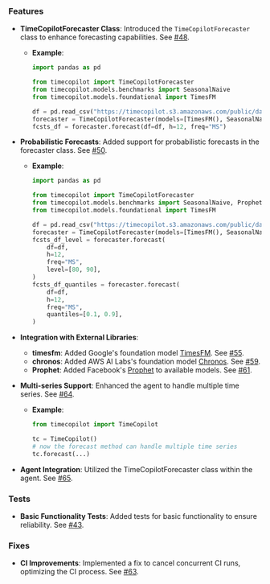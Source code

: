 
### Features
* **TimeCopilotForecaster Class**: Introduced the `TimeCopilotForecaster` class to enhance forecasting capabilities. See [#48](https://github.com/AzulGarza/timecopilot/pull/48).
    - **Example**: 
        ```python
        import pandas as pd

        from timecopilot import TimeCopilotForecaster
        from timecopilot.models.benchmarks import SeasonalNaive
        from timecopilot.models.foundational import TimesFM

        df = pd.read_csv("https://timecopilot.s3.amazonaws.com/public/data/algeria_exports.csv", parse_dates=["ds"])
        forecaster = TimeCopilotForecaster(models=[TimesFM(), SeasonalNaive()])
        fcsts_df = forecaster.forecast(df=df, h=12, freq="MS")
        ```

* **Probabilistic Forecasts**: Added support for probabilistic forecasts in the forecaster class. See [#50](https://github.com/AzulGarza/timecopilot/pull/50).
    - **Example**:
        ```python
        import pandas as pd

        from timecopilot import TimeCopilotForecaster
        from timecopilot.models.benchmarks import SeasonalNaive, Prophet
        from timecopilot.models.foundational import TimesFM

        df = pd.read_csv("https://timecopilot.s3.amazonaws.com/public/data/algeria_exports.csv", parse_dates=["ds"])
        forecaster = TimeCopilotForecaster(models=[TimesFM(), SeasonalNaive()])
        fcsts_df_level = forecaster.forecast(
            df=df, 
            h=12, 
            freq="MS", 
            level=[80, 90],
        )
        fcsts_df_quantiles = forecaster.forecast(
            df=df, 
            h=12, 
            freq="MS", 
            quantiles=[0.1, 0.9],
        )
        ```

* **Integration with External Libraries**:
    - **timesfm**: Added Google's foundation model [TimesFM](https://github.com/google-research/timesfm). See [#55](https://github.com/AzulGarza/timecopilot/pull/55).
    - **chronos**: Added AWS AI Labs's foundation model [Chronos](https://arxiv.org/abs/2403.07815). See [#59](https://github.com/AzulGarza/timecopilot/pull/59).
    - **Prophet**: Added Facebook's [Prophet](https://facebook.github.io/prophet/) to available models. See [#61](https://github.com/AzulGarza/timecopilot/pull/61).


* **Multi-series Support**: Enhanced the agent to handle multiple time series. See [#64](https://github.com/AzulGarza/timecopilot/pull/64).
    - **Example**:
        ```python
        from timecopilot import TimeCopilot
        
        tc = TimeCopilot()
        # now the forecast method can handle multiple time series
        tc.forecast(...)
        ```

* **Agent Integration**: Utilized the TimeCopilotForecaster class within the agent. See [#65](https://github.com/AzulGarza/timecopilot/pull/65).

### Tests
* **Basic Functionality Tests**: Added tests for basic functionality to ensure reliability. See [#43](https://github.com/AzulGarza/timecopilot/pull/43).

### Fixes
* **CI Improvements**: Implemented a fix to cancel concurrent CI runs, optimizing the CI process. See [#63](https://github.com/AzulGarza/timecopilot/pull/63).